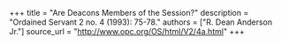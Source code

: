 +++
title = "Are Deacons Members of the Session?"
description = "Ordained Servant 2 no. 4 (1993): 75-78."
authors = ["R. Dean Anderson Jr."]
source_url = "http://www.opc.org/OS/html/V2/4a.html"
+++
